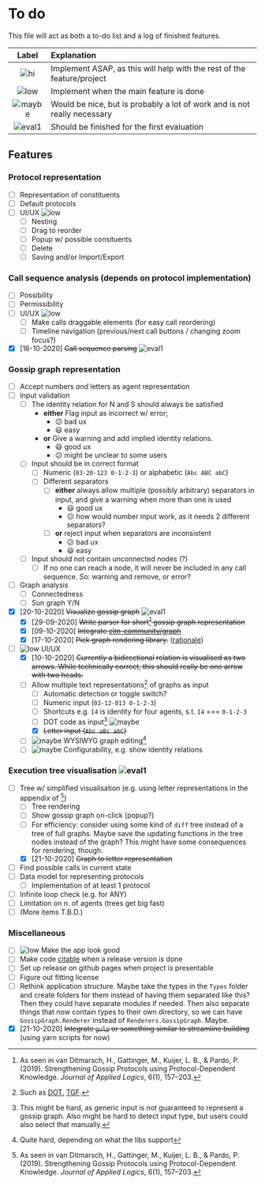# To do

This file will act as both a to-do list and a log of finished features.

| Label    | Explanation                                                              |
| :-:      | :--                                                                      |
| ![hi]    | Implement ASAP, as this will help with the rest of the feature/project   |
| ![low]   | Implement when the main feature is done                                  |
| ![maybe] | Would be nice, but is probably a lot of work and is not really necessary |
| ![eval1] | Should be finished for the first evaluation                              |

## Features

### Protocol representation

- [ ] Representation of constituents
- [ ] Default protocols
- [ ] UI/UX ![low]
  - [ ] Nesting
  - [ ] Drag to reorder
  - [ ] Popup w/ possible consituents
  - [ ] Delete
  - [ ] Saving and/or Import/Export

### Call sequence analysis (depends on protocol implementation)

- [ ] Possibility
- [ ] Permissibility
- [ ] UI/UX ![low]
  - [ ] Make calls draggable elements (for easy call reordering)
  - [ ] Timeline navigation (previous/next call buttons / changing zoom focus?)
- [x] [16-10-2020] ~~Call sequence parsing~~ ![eval1]

### Gossip graph representation

- [ ] Accept numbers _and_ letters as agent representation
- [ ] Input validation
  - [ ] The identity relation for N and S should always be satisfied
    - **either** Flag input as incorrect w/ error;
      - 😕 bad ux
      - 😃 easy
    - **or** Give a warning and add implied identity relations.
      - 😃 good ux
      - 😕 might be unclear to some users
  - [ ] Input should be in correct format
    - [ ] Numeric (`03-20-123 0-1-2-3`) or alphabetic (`Abc ABC abC`)
    - [ ] Different separators
      - [ ] **either** always allow multiple (possibly arbitrary) separators in input, and give a warning when more than one is used
        - 😃 good ux
        - 😕 how would number input work, as it needs 2 different separators?
      - [ ] **or** reject input when separators are inconsistent
        - 😕 bad ux
        - 😃 easy
  - [ ] Input should not contain unconnected nodes (?)
    - [ ] If no one can reach a node, it will never be included in any call sequence. So: warning and remove, or error?
- [ ] Graph analysis
  - [ ] Connectedness
  - [ ] Sun graph Y/N
- [x] [20-10-2020] ~~Visualize gossip graph~~ ![eval1]
  - [x] [29-09-2020] ~~Write parser for short[^2] gossip graph representation~~
  - [x] [09-10-2020] ~~Integrate [elm-community/graph](https://package.elm-lang.org/packages/elm-community/graph/latest/)~~
  - [x] [17-10-2020] ~~Pick graph rendering library.~~ ([rationale](./NOTES.md#rendering-graphs))
- [ ] ![low] UI/UX
  - [x] [10-10-2020] ~~Currently a bidirectional relation is visualised as two arrows. While technically correct, this should really be one arrow with two heads.~~
  - [ ] Allow multiple text representations[^1] of graphs as input
    - [ ] Automatic detection or toggle switch?
    - [ ] Numeric input (`03-12-013 0-1-2-3`)
    - [ ] Shortcuts e.g. `I4` is identity for four agents, s.t. `I4` === `0-1-2-3`
    - [ ] DOT code as input[^3] ![maybe]
    - [x] ~~Letter input (`Abc aBc abC`)~~
  - [ ] ![maybe] WYSIWYG graph editing[^4]
  - [ ] ![maybe] Configurability, e.g. show identity relations

### Execution tree visualisation ![eval1]

- [ ] Tree w/ simplified visualisation (e.g. using letter representations in the appendix of [^2])
  - [ ] Tree rendering
  - [ ] Show gossip graph on-click (popup?)
  - [ ] For efficiency: consider using some kind of `diff` tree instead of a tree of full graphs.
        Maybe save the updating functions in the tree nodes instead of the graph?
        This might have some consequences for rendering, though.
  - [x] [21-10-2020] ~~Graph to letter representation~~
- [ ] Find possible calls in current state
- [ ] Data model for representing protocols
  - [ ] Implementation of at least 1 protocol
- [ ] Infinite loop check (e.g. for ANY)
- [ ] Limitation on n. of agents (trees get big fast)
- [ ] (More items T.B.D.)

### Miscellaneous

- [ ] ![low] Make the app look good
- [ ] Make code [citable](https://guides.github.com/activities/citable-code/) when a release version is done
- [ ] Set up release on github pages when project is presentable
- [ ] Figure out fitting license
- [ ] Rethink application structure. Maybe take the types in the `Types` folder and create folders for them instead of having them separated like this? Then they could have separate modules if needed. Then also separate things that now contain types to their own directory, so we can have `GossipGraph.Renderer` instead of `Renderers.GossipGraph`. Maybe.
- [x] [21-10-2020] ~~Integrate `gulp` or something similar to streamline building~~ (using yarn scripts for now)

<!-- Footnotes -->

[^1]: Such as [DOT](https://www.graphviz.org/doc/info/lang.html), [TGF](https://en.wikipedia.org/wiki/Trivial_Graph_Format).

[^2]: As seen in van Ditmarsch, H., Gattinger, M., Kuijer, L. B., & Pardo, P. (2019). Strengthening Gossip Protocols using Protocol-Dependent Knowledge. _Journal of Applied Logics_, 6(1), 157–203.

[^3]: This might be hard, as generic input is not guaranteed to represent a gossip graph. Also might be hard to detect input type, but users could also select that manually.

[^4]: Quite hard, depending on what the libs support

[^6]: This actually does create a bit of an unnecessary limitation, as Elm's `Char.isLower` and `Char.toLower` (and related functions) are very limited. They only support the latin alphabet, even though other alphabets also have lower- and uppercase characters, notably Cyrillic and Greek (`Char.isLower ш` and `Char.isLower ω` return `False`). However, it is unlikely this system will support more than 26 agents, so it is not a _real_ problem -- it would only be a problem if this tool were to be extended.

<!-- Images -->

[low]: https://img.shields.io/badge/-low%20prio-yellow
[hi]: https://img.shields.io/badge/-high%20prio-red
[maybe]: https://img.shields.io/badge/-optional-%23eee
[eval1]: https://img.shields.io/badge/-1st%20evaluation-blue
